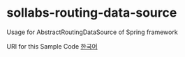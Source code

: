 # sollabs-routing-data-source
Usage for AbstractRoutingDataSource of Spring framework

URI for this Sample Code 
[한국어](https://www.sollabs.tech/AbstractRoutingDataSource)

